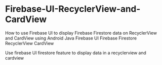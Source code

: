 # Firebase-UI-RecyclerView-and-CardView
How to use Firebase UI to display Firebase Firestore data on RecyclerView and CardView using Android Java
Firebase UI
Firebase Firestore
RecyclerView 
CardView 

Use firebase UI firestore feature to display data in a recyclerview and cardview

